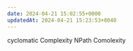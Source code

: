 ```yaml
---
date: 2024-04-21 15:02:55+0000
updatedAt: 2024-04-21 15:23:53+8040
---
```

cyclomatic Complexity
NPath Comolexity